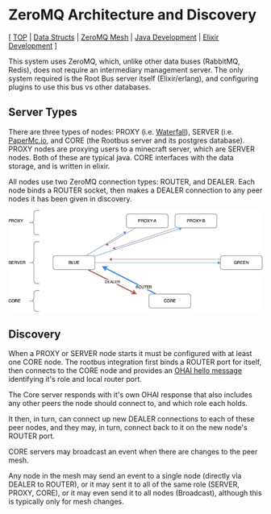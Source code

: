 # ZeroMQ Architecture and Discovery

[
[TOP](../) |
[Data Structs](data-structs.md) |
[ZeroMQ Mesh](zeromq-mesh.md) |
[Java Development](java.md) |
[Elixir Development](elixir.md)
]

This system uses ZeroMQ, which, unlike other data buses (RabbitMQ, Redis), does
not require an intermediary management server.  The only system required is
the Root Bus server itself (Elixir/erlang), and configuring plugins to use this
bus vs other databases.

## Server Types

There are three types of nodes: PROXY (i.e. [Waterfall](https://papermc.io/downloads#Waterfall)), SERVER (i.e. [PaperMc.io](https://papermc.io/), and CORE (the Rootbus server and its postgres database).  PROXY nodes are
proxying users to a minecraft server, which are SERVER nodes.  Both of these
are typical java.  CORE interfaces with the data storage, and is written in
elixir.

All nodes use two ZeroMQ connection types: ROUTER, and DEALER.  Each
node binds a ROUTER socket, then makes a DEALER connection to any peer nodes
it has been given in discovery.

![ZeroMQ Mesh](zeromq-mesh.webp)

## Discovery

When a PROXY or SERVER node starts it must be configured with at least one
CORE node.  The rootbus integration first binds a ROUTER port for itself,
then connects to the CORE node and provides an [OHAI hello message](../protobuf/msg/ohai.proto) identifying
it's role and local router port.

The Core server responds with it's own OHAI response that also includes any
other peers the node should connect to, and which role each holds.

It then, in turn, can connect up new DEALER connections to each of these peer
nodes, and they may, in turn, connect back to it on the new node's ROUTER port.

CORE servers may broadcast an event when there are changes to the peer mesh.

Any node in the mesh may send an event to a single node (directly via DEALER to
ROUTER), or it may sent it to all of the same role (SERVER, PROXY, CORE), or
it may even send it to all nodes (Broadcast), although this is typically only
for mesh changes.
